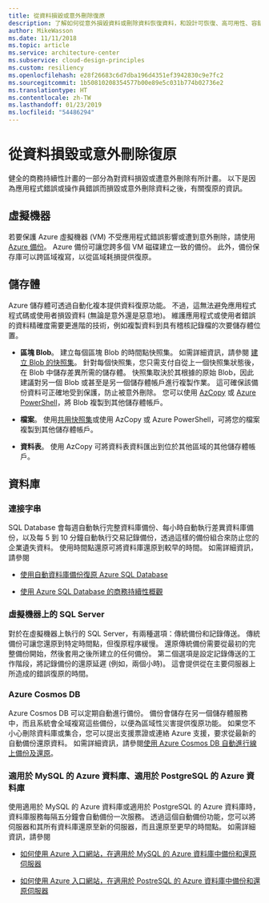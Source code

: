 ```yaml
---
title: 從資料損毀或意外刪除復原
description: 了解如何從意外損毀資料或刪除資料恢復資料，和設計可恢復、高可用性、容錯的應用程式，以及規劃災害復原。
author: MikeWasson
ms.date: 11/11/2018
ms.topic: article
ms.service: architecture-center
ms.subservice: cloud-design-principles
ms.custom: resiliency
ms.openlocfilehash: e28f26683c6d7dba196d4351ef3942830c9e7fc2
ms.sourcegitcommit: 1b50810208354577b00e89e5c031b774b02736e2
ms.translationtype: HT
ms.contentlocale: zh-TW
ms.lasthandoff: 01/23/2019
ms.locfileid: "54486294"
---
```

# <a name="recover-from-data-corruption-or-accidental-deletion"></a>從資料損毀或意外刪除復原

健全的商務持續性計畫的一部分為對資料損毀或遭意外刪除有所計畫。 以下是因為應用程式錯誤或操作員錯誤而損毀或意外刪除資料之後，有關復原的資訊。

## <a name="virtual-machines"></a>虛擬機器

若要保護 Azure 虛擬機器 (VM) 不受應用程式錯誤影響或遭到意外刪除，請使用 [Azure 備份](/azure/backup/)。 Azure 備份可讓您跨多個 VM 磁碟建立一致的備份。 此外，備份保存庫可以跨區域複寫，以從區域耗損提供復原。

## <a name="storage"></a>儲存體

Azure 儲存體可透過自動化複本提供資料復原功能。 不過，這無法避免應用程式程式碼或使用者損毀資料 (無論是意外還是惡意地)。 維護應用程式或使用者錯誤的資料精確度需要更進階的技術，例如複製資料到具有稽核記錄檔的次要儲存體位置。

- **區塊 Blob**。 建立每個區塊 Blob 的時間點快照集。 如需詳細資訊，請參閱 [建立 Blob 的快照集](/rest/api/storageservices/creating-a-snapshot-of-a-blob)。 針對每個快照集，您只需支付自從上一個快照集狀態後，在 Blob 中儲存差異所需的儲存體。 快照集取決於其根據的原始 Blob，因此建議對另一個 Blob 或甚至是另一個儲存體帳戶進行複製作業。 這可確保該備份資料可正確地受到保護，防止被意外刪除。 您可以使用 [AzCopy](/azure/storage/common/storage-use-azcopy) 或 [Azure PowerShell](/azure/storage/common/storage-powershell-guide-full)，將 Blob 複製到其他儲存體帳戶。

- **檔案**。 使用[共用快照集](/azure/storage/files/storage-snapshots-files)或使用 AzCopy 或 Azure PowerShell，可將您的檔案複製到其他儲存體帳戶。

- **資料表**。 使用 AzCopy 可將資料表資料匯出到位於其他區域的其他儲存體帳戶。

## <a name="database"></a>資料庫

### <a name="azure-sql-database"></a>連接字串

SQL Database 會每週自動執行完整資料庫備份、每小時自動執行差異資料庫備份，以及每 5 到 10 分鐘自動執行交易記錄備份，透過這樣的備份組合來防止您的企業遺失資料。 使用時間點還原可將資料庫還原到較早的時間。 如需詳細資訊，請參閱

- [使用自動資料庫備份復原 Azure SQL Database](/azure/sql-database/sql-database-recovery-using-backups)

- [使用 Azure SQL Database 的商務持續性概觀](/azure/sql-database/sql-database-business-continuity)

### <a name="sql-server-on-vms"></a>虛擬機器上的 SQL Server

對於在虛擬機器上執行的 SQL Server，有兩種選項：傳統備份和記錄傳送。 傳統備份可讓您還原到特定時間點，但復原程序緩慢。 還原傳統備份需要從最初的完整備份開始，然後套用之後所建立的任何備份。 第二個選項是設定記錄傳送的工作階段，將記錄備份的還原延遲 (例如，兩個小時)。 這會提供從在主要伺服器上所造成的錯誤復原的時間。

### <a name="azure-cosmos-db"></a>Azure Cosmos DB

Azure Cosmos DB 可以定期自動進行備份。 備份會儲存在另一個儲存體服務中，而且系統會全域複寫這些備份，以便為區域性災害提供復原功能。 如果您不小心刪除資料庫或集合，您可以提出支援票證或連絡 Azure 支援，要求從最新的自動備份還原資料。 如需詳細資訊，請參閱[使用 Azure Cosmos DB 自動進行線上備份及還原](/azure/cosmos-db/online-backup-and-restore)。

### <a name="azure-database-for-mysql-azure-database-for-postgresql"></a>適用於 MySQL 的 Azure 資料庫、適用於 PostgreSQL 的 Azure 資料庫

使用適用於 MySQL 的 Azure 資料庫或適用於 PostgreSQL 的 Azure 資料庫時，資料庫服務每隔五分鐘會自動備份一次服務。 透過這個自動備份功能，您可以將伺服器和其所有資料庫還原至新的伺服器，而且還原至更早的時間點。 如需詳細資訊，請參閱

- [如何使用 Azure 入口網站，在適用於 MySQL 的 Azure 資料庫中備份和還原伺服器](/azure/mysql/howto-restore-server-portal)

- [如何使用 Azure 入口網站，在適用於 PostreSQL 的 Azure 資料庫中備份和還原伺服器](/azure/postgresql/howto-restore-server-portal)
